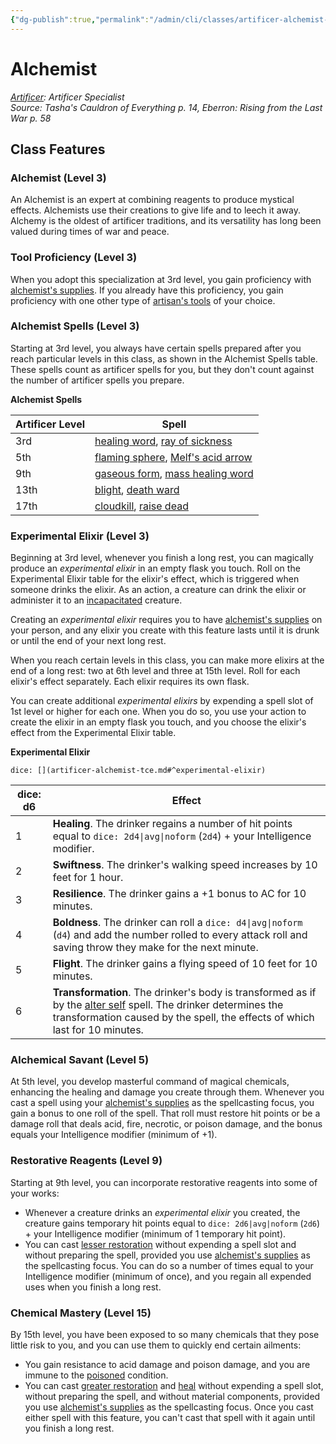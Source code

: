 ```yaml
---
{"dg-publish":true,"permalink":"/admin/cli/classes/artificer-alchemist-tce/","tags":["compendium/src/5e/tce","subclass/artificer/alchemist"],"updated":"2025-01-11T15:32:13.541+00:00"}
---
```


# Alchemist
*[Artificer](artificer-tce.md): Artificer Specialist*  
*Source: Tasha's Cauldron of Everything p. 14, Eberron: Rising from the Last War p. 58*  


## Class Features

### Alchemist (Level 3)

An Alchemist is an expert at combining reagents to produce mystical effects. Alchemists use their creations to give life and to leech it away. Alchemy is the oldest of artificer traditions, and its versatility has long been valued during times of war and peace.

### Tool Proficiency (Level 3)

When you adopt this specialization at 3rd level, you gain proficiency with [alchemist's supplies](/Admin/CLI/items/alchemists-supplies.md). If you already have this proficiency, you gain proficiency with one other type of [artisan's tools](/Admin/CLI/items/artisans-tools.md) of your choice.

### Alchemist Spells (Level 3)

Starting at 3rd level, you always have certain spells prepared after you reach particular levels in this class, as shown in the Alchemist Spells table. These spells count as artificer spells for you, but they don't count against the number of artificer spells you prepare.

**Alchemist Spells**

| Artificer Level | Spell |
|-----------------|-------|
| 3rd | [healing word](/Admin/CLI/spells/healing-word.md), [ray of sickness](/Admin/CLI/spells/ray-of-sickness.md) |
| 5th | [flaming sphere](/Admin/CLI/spells/flaming-sphere.md), [Melf's acid arrow](/Admin/CLI/spells/melfs-acid-arrow.md) |
| 9th | [gaseous form](/Admin/CLI/spells/gaseous-form.md), [mass healing word](/Admin/CLI/spells/mass-healing-word.md) |
| 13th | [blight](/Admin/CLI/spells/blight.md), [death ward](/Admin/CLI/spells/death-ward.md) |
| 17th | [cloudkill](/Admin/CLI/spells/cloudkill.md), [raise dead](/Admin/CLI/spells/raise-dead.md) |{ #alchemist-spells}


### Experimental Elixir (Level 3)

Beginning at 3rd level, whenever you finish a long rest, you can magically produce an *experimental elixir* in an empty flask you touch. Roll on the Experimental Elixir table for the elixir's effect, which is triggered when someone drinks the elixir. As an action, a creature can drink the elixir or administer it to an [incapacitated](/3-Mechanics/CLI/rules/conditions.md#incapacitated) creature.

Creating an *experimental elixir* requires you to have [alchemist's supplies](/Admin/CLI/items/alchemists-supplies.md) on your person, and any elixir you create with this feature lasts until it is drunk or until the end of your next long rest.

When you reach certain levels in this class, you can make more elixirs at the end of a long rest: two at 6th level and three at 15th level. Roll for each elixir's effect separately. Each elixir requires its own flask.

You can create additional *experimental elixirs* by expending a spell slot of 1st level or higher for each one. When you do so, you use your action to create the elixir in an empty flask you touch, and you choose the elixir's effect from the Experimental Elixir table.

**Experimental Elixir**

`dice: [](artificer-alchemist-tce.md#^experimental-elixir)`

| dice: d6 | Effect |
|----------|--------|
| 1 | **Healing**. The drinker regains a number of hit points equal to `dice: 2d4\|avg\|noform` (`2d4`) + your Intelligence modifier. |
| 2 | **Swiftness**. The drinker's walking speed increases by 10 feet for 1 hour. |
| 3 | **Resilience**. The drinker gains a +1 bonus to AC for 10 minutes. |
| 4 | **Boldness**. The drinker can roll a `dice: d4\|avg\|noform` (`d4`) and add the number rolled to every attack roll and saving throw they make for the next minute. |
| 5 | **Flight**. The drinker gains a flying speed of 10 feet for 10 minutes. |
| 6 | **Transformation**. The drinker's body is transformed as if by the [alter self](/Admin/CLI/spells/alter-self.md) spell. The drinker determines the transformation caused by the spell, the effects of which last for 10 minutes. |{ #experimental-elixir}


### Alchemical Savant (Level 5)

At 5th level, you develop masterful command of magical chemicals, enhancing the healing and damage you create through them. Whenever you cast a spell using your [alchemist's supplies](/Admin/CLI/items/alchemists-supplies.md) as the spellcasting focus, you gain a bonus to one roll of the spell. That roll must restore hit points or be a damage roll that deals acid, fire, necrotic, or poison damage, and the bonus equals your Intelligence modifier (minimum of +1).

### Restorative Reagents (Level 9)

Starting at 9th level, you can incorporate restorative reagents into some of your works:

- Whenever a creature drinks an *experimental elixir* you created, the creature gains temporary hit points equal to `dice: 2d6|avg|noform` (`2d6`) + your Intelligence modifier (minimum of 1 temporary hit point).  
- You can cast [lesser restoration](/Admin/CLI/spells/lesser-restoration.md) without expending a spell slot and without preparing the spell, provided you use [alchemist's supplies](/Admin/CLI/items/alchemists-supplies.md) as the spellcasting focus. You can do so a number of times equal to your Intelligence modifier (minimum of once), and you regain all expended uses when you finish a long rest.  

### Chemical Mastery (Level 15)

By 15th level, you have been exposed to so many chemicals that they pose little risk to you, and you can use them to quickly end certain ailments:

- You gain resistance to acid damage and poison damage, and you are immune to the [poisoned](/3-Mechanics/CLI/rules/conditions.md#poisoned) condition.  
- You can cast [greater restoration](/Admin/CLI/spells/greater-restoration.md) and [heal](/Admin/CLI/spells/heal.md) without expending a spell slot, without preparing the spell, and without material components, provided you use [alchemist's supplies](/Admin/CLI/items/alchemists-supplies.md) as the spellcasting focus. Once you cast either spell with this feature, you can't cast that spell with it again until you finish a long rest.